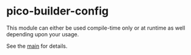 # pico-builder-config

This module can either be used compile-time only or at runtime as well depending upon your usage.

See the [main](../README.md) for details.
